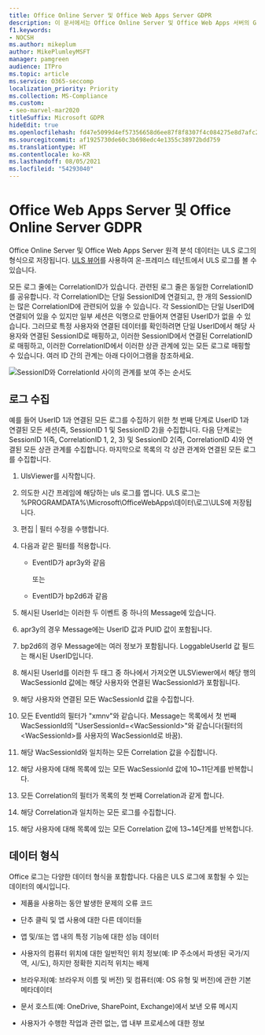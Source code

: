 ```yaml
---
title: Office Online Server 및 Office Web Apps Server GDPR
description: 이 문서에서는 Office Online Server 및 Office Web Apps 서버의 GDPR 요구 사항을 처리하는 방법에 대해 설명합니다.
f1.keywords:
- NOCSH
ms.author: mikeplum
author: MikePlumleyMSFT
manager: pamgreen
audience: ITPro
ms.topic: article
ms.service: O365-seccomp
localization_priority: Priority
ms.collection: MS-Compliance
ms.custom:
- seo-marvel-mar2020
titleSuffix: Microsoft GDPR
hideEdit: true
ms.openlocfilehash: fd47e5099d4ef57356658d6ee87f8f8307f4c084275e8d7afc2708fbde0ff19d
ms.sourcegitcommit: af1925730de60c3b698edc4e1355c38972bdd759
ms.translationtype: HT
ms.contentlocale: ko-KR
ms.lasthandoff: 08/05/2021
ms.locfileid: "54293040"
---
```

# <a name="gdpr-for-office-web-apps-server-and-office-online-server"></a>Office Web Apps Server 및 Office Online Server GDPR

Office Online Server 및 Office Web Apps Server 원격 분석 데이터는 ULS 로그의 형식으로 저장됩니다. [ULS 뷰어](https://www.microsoft.com/download/details.aspx?id=44020)를 사용하여 온-프레미스 테넌트에서 ULS 로그를 볼 수 있습니다.

모든 로그 줄에는 CorrelationID가 있습니다. 관련된 로그 줄은 동일한 CorrelationID를 공유합니다. 각 CorrelationID는 단일 SessionID에 연결되고, 한 개의 SessionID는 많은 CorrelationID에 관련되어 있을 수 있습니다. 각 SessionID는 단일 UserID에 연결되어 있을 수 있지만 일부 세션은 익명으로 만들어져 연결된 UserID가 없을 수 있습니다. 그러므로 특정 사용자와 연결된 데이터를 확인하려면 단일 UserID에서 해당 사용자와 연결된 SessionID로 매핑하고, 이러한 SessionID에서 연결된 CorrelationID로 매핑하고, 이러한 CorrelationID에서 이러한 상관 관계에 있는 모든 로그로 매핑할 수 있습니다. 여러 ID 간의 관계는 아래 다이어그램을 참조하세요.

![SessionID와 CorrelationId 사이의 관계를 보여 주는 순서도](../media/gdpr-for-office-online-server-image1.jpg)

## <a name="gathering-logs"></a>로그 수집

예를 들어 UserID 1과 연결된 모든 로그를 수집하기 위한 첫 번째 단계로 UserID 1과 연결된 모든 세션(즉, SessionID 1 및 SessionID 2)을 수집합니다. 다음 단계로는 SessionID 1(즉, CorrelationID 1, 2, 3) 및 SessionID 2(즉, CorrelationID 4)와 연결된 모든 상관 관계를 수집합니다. 마지막으로 목록의 각 상관 관계와 연결된 모든 로그를 수집합니다.

1. UlsViewer를 시작합니다.

2. 의도한 시간 프레임에 해당하는 uls 로그를 엽니다. ULS 로그는 %PROGRAMDATA%\\Microsoft\\OfficeWebApps\\데이터\\로그\\ULS에 저장됩니다.

3. 편집 | 필터 수정을 수행합니다.

4. 다음과 같은 필터를 적용합니다.

    - EventID가 apr3y와 같음

      또는

    - EventID가 bp2d6과 같음

5. 해시된 UserId는 이러한 두 이벤트 중 하나의 Message에 있습니다.

6. apr3y의 경우 Message에는 UserID 값과 PUID 값이 포함됩니다.

7. bp2d6의 경우 Message에는 여러 정보가 포함됩니다. LoggableUserId 값 필드는 해시된 UserID입니다.

8. 해시된 UserId를 이러한 두 태그 중 하나에서 가져오면 ULSViewer에서 해당 행의 WacSessionId 값에는 해당 사용자와 연결된 WacSessionId가 포함됩니다.

9. 해당 사용자와 연결된 모든 WacSessionId 값을 수집합니다.

10. 모든 EventId의 필터가 "xmnv"와 같습니다. Message는 목록에서 첫 번째 WacSessionId의 "UserSessionId=\<WacSessionId\>"와 같습니다(필터의 \<WacSessionId\>를 사용자의 WacSessionId로 바꿈).

11. 해당 WacSessionId와 일치하는 모든 Correlation 값을 수집합니다.

12. 해당 사용자에 대해 목록에 있는 모든 WacSessionId 값에 10~11단계를 반복합니다.

13. 모든 Correlation의 필터가 목록의 첫 번째 Correlation과 같게 합니다.

14. 해당 Correlation과 일치하는 모든 로그를 수집합니다.

15. 해당 사용자에 대해 목록에 있는 모든 Correlation 값에 13~14단계를 반복합니다.

## <a name="types-of-data"></a>데이터 형식

Office 로그는 다양한 데이터 형식을 포함합니다. 다음은 ULS 로그에 포함될 수 있는 데이터의 예시입니다.

- 제품을 사용하는 동안 발생한 문제의 오류 코드

- 단추 클릭 및 앱 사용에 대한 다른 데이터들

- 앱 및/또는 앱 내의 특정 기능에 대한 성능 데이터

- 사용자의 컴퓨터 위치에 대한 일반적인 위치 정보(예: IP 주소에서 파생된 국가/지역, 시/도), 하지만 정확한 지리적 위치는 배제

- 브라우저(예: 브라우저 이름 및 버전) 및 컴퓨터(예: OS 유형 및 버전)에 관한 기본 메타데이터

- 문서 호스트(예: OneDrive, SharePoint, Exchange)에서 보낸 오류 메시지

- 사용자가 수행한 작업과 관련 없는, 앱 내부 프로세스에 대한 정보
